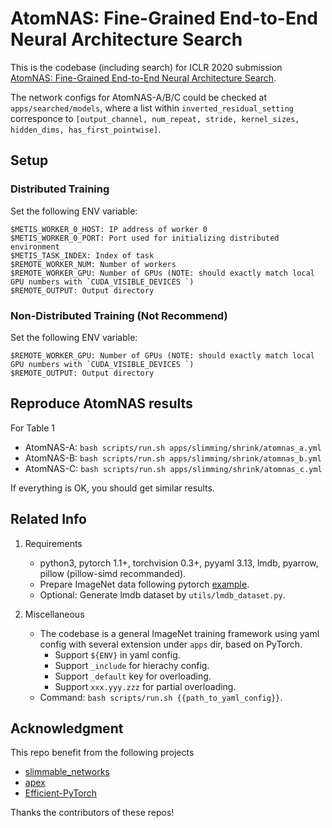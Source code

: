 # AtomNAS: Fine-Grained End-to-End Neural Architecture Search

This is the codebase (including search) for ICLR 2020 submission [AtomNAS: Fine-Grained End-to-End Neural Architecture Search](https://openreview.net/forum?id=BylQSxHFwr).

The network configs for AtomNAS-A/B/C could be checked at `apps/searched/models`, where a list within `inverted_residual_setting` corresponce to `[output_channel, num_repeat, stride, kernel_sizes, hidden_dims, has_first_pointwise]`.


## Setup

### Distributed Training

Set the following ENV variable:
```
$METIS_WORKER_0_HOST: IP address of worker 0
$METIS_WORKER_0_PORT: Port used for initializing distributed environment
$METIS_TASK_INDEX: Index of task
$REMOTE_WORKER_NUM: Number of workers
$REMOTE_WORKER_GPU: Number of GPUs (NOTE: should exactly match local GPU numbers with `CUDA_VISIBLE_DEVICES `)
$REMOTE_OUTPUT: Output directory
```

### Non-Distributed Training (Not Recommend)

Set the following ENV variable:
```
$REMOTE_WORKER_GPU: Number of GPUs (NOTE: should exactly match local GPU numbers with `CUDA_VISIBLE_DEVICES `)
$REMOTE_OUTPUT: Output directory
```


## Reproduce AtomNAS results

For Table 1

- AtomNAS-A: `bash scripts/run.sh apps/slimming/shrink/atomnas_a.yml`
- AtomNAS-B: `bash scripts/run.sh apps/slimming/shrink/atomnas_b.yml`
- AtomNAS-C: `bash scripts/run.sh apps/slimming/shrink/atomnas_c.yml`

If everything is OK, you should get similar results.


## Related Info

1. Requirements
    - python3, pytorch 1.1+, torchvision 0.3+, pyyaml 3.13, lmdb, pyarrow, pillow (pillow-simd recommanded).
    - Prepare ImageNet data following pytorch [example](https://github.com/pytorch/examples/tree/master/imagenet).
    - Optional: Generate lmdb dataset by `utils/lmdb_dataset.py`.

1. Miscellaneous
    - The codebase is a general ImageNet training framework using yaml config with several extension under `apps` dir, based on PyTorch.
        - Support `${ENV}` in yaml config.
        - Support `_include` for hierachy config.
        - Support `_default` key for overloading.
        - Support `xxx.yyy.zzz` for partial overloading.
    - Command: `bash scripts/run.sh {{path_to_yaml_config}}`.


## Acknowledgment

This repo benefit from the following projects
- [slimmable_networks](https://github.com/JiahuiYu/slimmable_networks)
- [apex](https://github.com/NVIDIA/apex)
- [Efficient-PyTorch](https://github.com/Lyken17/Efficient-PyTorch)

Thanks the contributors of these repos!
